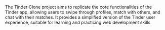 The Tinder Clone project aims to replicate the core functionalities of the Tinder app, allowing users to swipe through profiles, match with others, and chat with their matches. It provides a simplified version of the Tinder user experience, suitable for learning and practicing web development skills.

